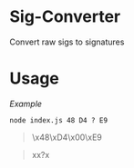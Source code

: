 # Sig-Converter
Convert raw sigs to signatures

# Usage

*Example*
```
node index.js 48 D4 ? E9
```
> \x48\xD4\x00\xE9

> xx?x
